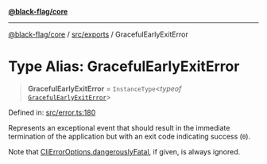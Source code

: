 [**@black-flag/core**](../../../README.md)

***

[@black-flag/core](../../../README.md) / [src/exports](../README.md) / GracefulEarlyExitError

# Type Alias: GracefulEarlyExitError

> **GracefulEarlyExitError** = `InstanceType`\<*typeof* [`GracefulEarlyExitError`](../variables/GracefulEarlyExitError.md)\>

Defined in: [src/error.ts:180](https://github.com/Xunnamius/black-flag/blob/8d031666f2b06def50a0b12d4e86a7961a49e69d/src/error.ts#L180)

Represents an exceptional event that should result in the immediate
termination of the application but with an exit code indicating success
(`0`).

Note that [CliErrorOptions.dangerouslyFatal](../util/type-aliases/CliErrorOptions.md#dangerouslyfatal), if given, is always
ignored.
